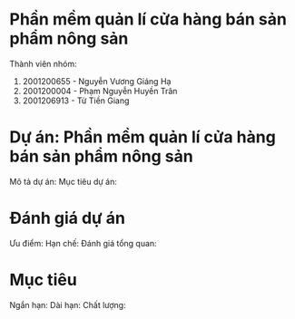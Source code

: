 #  Phần mềm quản lí cửa hàng bán sản phẩm nông sản
Thành viên nhóm:
  1. 2001200655 - Nguyễn Vương Giáng Hạ
  2. 2001200004 - Phạm Nguyễn Huyền Trân 
  3. 2001206913 - Từ Tiền Giang  
# Dự án: Phần mềm quản lí cửa hàng bán sản phẩm nông sản
Mô tả dự án: 
Mục tiêu dự án:
# Đánh giá dự án
Ưu điểm:
Hạn chế:
Đánh giá tổng quan:
# Mục tiêu
Ngắn hạn:
Dài hạn:
Chất lượng:

